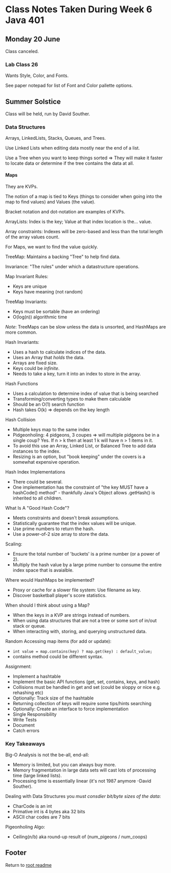 # Class Notes Taken During Week 6 Java 401

## Monday 20 June

Class canceled.

### Lab Class 26

Wants Style, Color, and Fonts.

See paper notepad for list of Font and Color pallette options.

## Summer Solstice

Class will be held, run by David Souther.

### Data Structures

Arrays, LinkedLists, Stacks, Queues, and Trees.

Use Linked Lists when editing data mostly near the end of a list.

Use a Tree when you want to keep things sorted => They will make it faster to locate data or determine if the tree contains the data at all.

#### Maps

They are KVPs.

The notion of a map is tied to Keys (things to consider when going into the map to find values) and Values (the value).

Bracket notation and dot-notation are examples of KVPs.

ArrayLists: Index is the key; Value at that index location is the... value.

Array constraints: Indexes will be zero-based and less than the total length of the array values count.

For Maps, we want to find the value quickly.

TreeMap: Maintains a backing "Tree" to help find data.

Invariance: "The rules" under which a datastructure operations.

Map Invariant Rules:

- Keys are unique
- Keys have meaning (not random)

TreeMap Invariants:

- Keys must be sortable (have an ordering)
- O(log(n)) algorithmic time

*Note*: TreeMaps can be slow unless the data is unsorted, and HashMaps are more common.

Hash Invariants:

- Uses a hash to calculate indices of the data.
- Uses an Array that *holds* the data.
- Arrays are fixed size.
- Keys could be *infinite*.
- Needs to take a key, turn it into an index to store in the array.

Hash Functions

- Uses a calculation to determine index of value that is being searched
- Transforming/converting types to make them calculable
- Should be an O(1) search function
- Hash takes O(k) => depends on the key length

Hash Collision

- Multiple keys map to the same index
- Pidgeonholing: 4 pidgeons, 3 coupes => will multiple pidgeons be in a single coup? Yes. If n > k then at least 1 k will have n > 1 items in it.
- To avoid this use an Array, Linked List, or Balanced Tree to add data instances to the index.
- Resizing is an option, but "book keeping" under the covers is a somewhat expensive operation.

Hash Index Implementations

- There could be several.
- One implementation has the constraint of "the key MUST have a hashCode() method" - thankfully Java's Object allows .getHash() is inherited to all children.

What Is A "Good Hash Code"?

- Meets constraints and doesn't break assumptions.
- Statistically guarantee that the index values will be unique.
- Use prime numbers to return the hash.
- Use a power-of-2 size array to store the data.

Scaling:

- Ensure the total number of 'buckets' is a prime number (or a power of 2).
- Multiply the hash value by a large prime number to consume the entire index space that is avaialble.

Where would HashMaps be implemented?

- Proxy or cache for a slower file system: Use filename as key.
- Discover basketball player's score statistics.

When should I think about using a Map?

- When the keys in a KVP are strings instead of numbers.
- When using data structures that are not a tree or some sort of in/out stack or queue.
- When interacting with, storing, and querying unstructured data.

Random Accessing map items (for add or update):

- `int value = map.contains(key) ? map.get(key) : default_value;`
- contains method could be different syntax.

Assignment:

- Implement a hashtable
- Implement the basic API functions (get, set, contains, keys, and hash)
- Collisions must be handled in get and set (could be sloppy or nice e.g. rehashing etc)
- Optionally: Track size of the hashtable
- Returning collection of keys will require some tips/hints searching
- Optionally: Create an interface to force implementation
- Single Responsibility
- Write Tests
- Document
- Catch errors

### Key Takeaways

Big-O Analysis is not the be-all, end-all:

- Memory is limited, but you can always buy more.
- Memory fragmentation in large data sets will cast lots of processing time (large linked lists).
- Processing time is essentially linear (it's not 1987 anymore -David Souther).

Dealing with Data Structures you *must consdier bit/byte sizes of the data*:

- CharCode is an int
- Primative int is 4 bytes aka 32 bits
- ASCII char codes are 7 bits

Pigeonholing Algo:

- Ceiling(n/b) aka round-up result of (num_pigeons / num_coops)

## Footer

Return to [root readme](../README.html)
